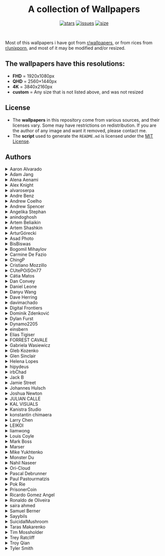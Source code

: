 <div align="center">

# A collection of Wallpapers
[![stars](https://img.shields.io/github/stars/MatheusTT/wallpapers?color=7E9CD8&style=for-the-badge)](https://github.com/MatheusTT/wallpapers/stargazers)
[![issues](https://img.shields.io/github/issues/MatheusTT/wallpapers?color=FF5D62&style=for-the-badge)](https://github.com/MatheusTT/wallpapers/issues)
[![size](https://img.shields.io/github/repo-size/MatheusTT/wallpapers?color=76946A&style=for-the-badge)](https://github.com/MatheusTT/wallpapers)

</div>

<br>

Most of this wallpapers i have got from [r/wallpapers](https://www.reddit.com/r/wallpapers/), or from rices from [r/unixporn](https://www.reddit.com/r/unixporn/), and most of it may be modified and/or resized.

## The wallpapers have this resolutions:
- **FHD** = 1920x1080px
- **QHD** = 2560×1440px
- **4K**  = 3840x2160px
- **custom** = Any size that is not listed above, and was not resized

## License
- The **wallpapers** in this repository come from various sources, and their licenses vary. Some may have restrictions on redistribution. If you are the author of any image and want it removed, please contact me.
- The **script** used to generate the `README.md` is licensed under the [MIT License](LICENSE).

## **Authors**

<details>
<summary>Aaron Alvarado</summary>

- [Unsplash](https://unsplash.com/@aaronalvaradome)

  <details open>
  <summary>Wallpapers</summary>

  <a href="https://unsplash.com/photos/OZSNnAU5RPk">
    <img src="./authors/Aaron Alvarado/forest-path-(QHD).jpg" title="black metal bridge near trees" width=600/>
  </a>

  </details>
</details>


<details>
<summary>Adam Jang</summary>

- [Unsplash](https://unsplash.com/@adamjang)
- [Instagram](https://www.instagram.com/adamjang)
- [X](https://x.com/adamjang)

  <details open>
  <summary>Wallpapers</summary>

  <a href="https://unsplash.com/photos/black-sand-near-body-of-water-under-the-cloudy-sky-during-daytime-MLKrf51NV8w">
    <img src="./authors/Adam Jang/iceland-(FHD).jpg" title="Iceland" width=600/>
  </a>

  </details>
</details>


<details>
<summary>Alena Aenami</summary>

- [ArtStation](https://www.artstation.com/aenamiart)
- [Linktree](https://linktr.ee/aenami)

  <details open>
  <summary>Wallpapers</summary>

  <a href="https://www.artstation.com/artwork/259YY">
    <img src="./authors/Alena Aenami/colourful-traffic-lights-(FHD).jpg" title="7 p.m." width=600/>
  </a>
  <a href="https://www.artstation.com/artwork/4bX4eY">
    <img src="./authors/Alena Aenami/endless-(FHD).jpg" title="Endless" width=600/>
  </a>
  <a href="https://www.artstation.com/artwork/9eKmBN">
    <img src="./authors/Alena Aenami/eternity-(FHD).jpg" title="Eternity" width=600/>
  </a>
  <a href="https://www.artstation.com/artwork/w8yDNV">
    <img src="./authors/Alena Aenami/horizon-(FHD).jpg" title="Horizon" width=600/>
  </a>
  <a href="https://www.artstation.com/artwork/xNebE">
    <img src="./authors/Alena Aenami/lighthouse-(FHD).jpg" title="Guiding Light" width=600/>
  </a>
  <a href="https://www.artstation.com/artwork/J91ZxD">
    <img src="./authors/Alena Aenami/lost-(FHD).jpg" title="Lost In Between" width=600/>
  </a>
  <a href="https://www.artstation.com/artwork/LyG3K">
    <img src="./authors/Alena Aenami/eclipse-(FHD).jpg" title="Eclipse" width=600/>
  </a>
  <a href="https://www.deviantart.com/aenami/art/Northern-Lights-685148797">
    <img src="./authors/Alena Aenami/northern-lights-(FHD).jpg" title="Northern Lights" width=600/>
  </a>
  <a href="https://www.artstation.com/artwork/4Xa124">
    <img src="./authors/Alena Aenami/stardust-(FHD).jpg" title="Stardust" width=600/>
  </a>
  <a href="https://www.artstation.com/artwork/r9lEY2">
    <img src="./authors/Alena Aenami/escape-(FHD).jpg" title="Escape" width=600/>
  </a>

  </details>
</details>


<details>
<summary>Alex Knight</summary>

- [Unsplash](https://unsplash.com/@agk42)
- [Instagram](https://www.instagram.com/Agk42)
- [X](https://x.com/agkdesign)

  <details open>
  <summary>Wallpapers</summary>

  <a href="https://unsplash.com/photos/cityscape-photo-of-buildings--4pZ_YqcSFc">
    <img src="./authors/Alex Knight/tokyo-bay-(4K).jpg" title="cityscape photo of buildings" width=600/>
  </a>
  <a href="https://unsplash.com/photos/empty-pathway-in-between-stores-wfwUpfVqrKU">
    <img src="./authors/Alex Knight/sangenjaya-alley-(4K).jpg" title="Sangenjaya, Setagaya, Japan" width=600/>
  </a>

  </details>
</details>


<details>
<summary>alvaroserpa</summary>

- [DeviantArt](https://www.deviantart.com/alvaroserpa)

  <details open>
  <summary>Wallpapers</summary>

  <a href="https://www.deviantart.com/alvaroserpa/art/loneliness-894844696">
    <img src="./authors/alvaroserpa/loneliness-(4K).jpg" title="loneliness" width=600/>
  </a>

  </details>
</details>


<details>
<summary>Andre Benz</summary>

- [Unsplash](https://unsplash.com/@trapnation)
- [X](https://x.com/benzspeaks)

  <details open>
  <summary>Wallpapers</summary>

  <a href="https://unsplash.com/photos/photography-of-railroad-during-nighttime-JnB8Gio4GZo">
    <img src="./authors/Andre Benz/dark-railway-(4K).jpg" title="Ridin’ Alone." width=600/>
  </a>

  </details>
</details>


<details>
<summary>Andrew Coelho</summary>

- [Unsplash](https://unsplash.com/@andrewcoelho)

  <details open>
  <summary>Wallpapers</summary>

  <a href="https://unsplash.com/photos/aL7SA1ASVdQ">
    <img src="./authors/Andrew Coelho/pine-forest-(4K).jpg" title="Lush green pine forest" width=600/>
  </a>

  </details>
</details>


<details>
<summary>Andrew Spencer</summary>

- [His Website](https://andrew-spencer.com/)
- [Unsplash](https://unsplash.com/@iam_aspencer)
- [Instagram](https://www.instagram.com/iam_aspencer)
- [X](https://x.com/iam_aspencer)

  <details open>
  <summary>Wallpapers</summary>

  <a href="https://unsplash.com/photos/a-bed-sitting-in-a-bedroom-next-to-a-window-B2RKwf2IaJU">
    <img src="./authors/Andrew Spencer/glamping-with-a-view-(custom).jpg" title="Glamping with a view!" width=600/>
  </a>

  </details>
</details>


<details>
<summary>Angelika Stephan</summary>

- [flickr](https://www.flickr.com/people/desomnis/)

  <details open>
  <summary>Wallpapers</summary>

  <a href="https://www.flickr.com/photos/desomnis/26511988609/in/explore-2017-11-09/">
    <img src="./authors/Angelika Stephan/misty-mountains-(FHD).jpg" title="Hallstatt" width=600/>
  </a>

  </details>
</details>


<details>
<summary>anindoghosh</summary>

- [Pixabay](https://pixabay.com/users/anindoghosh-16926735/)
- [Instagram](https://www.instagram.com/anindoghosh/)
- [X](https://x.com/anindo)

  <details open>
  <summary>Wallpapers</summary>

  <a href="https://pixabay.com/videos/light-colorful-spheres-floating-45634/">
    <img src="./authors/anindoghosh/floating-spheres-of-light-(4K).jpg" title="Light colorful spheres" width=600/>
  </a>

  </details>
</details>


<details>
<summary>Artem Beliaikin</summary>

- [Unsplash](https://unsplash.com/@belart84)

  <details open>
  <summary>Wallpapers</summary>

  <a href="https://unsplash.com/photos/rock-formation-on-body-of-water-surrounded-by-trees-during-daytime-sVhRMCyo1_Y">
    <img src="./authors/Artem Beliaikin/seashore-(FHD).jpg" title="rock formation on body of water surrounded by trees during daytime" width=600/>
  </a>

  </details>
</details>


<details>
<summary>Artem Shashkin</summary>

- [ArtStation](https://artyom.artstation.com/)
- [Instagram](https://www.instagram.com/artem_shashkin_art/)

  <details open>
  <summary>Wallpapers</summary>

  <a href="https://artyom.artstation.com/projects/ybx488">
    <img src="./authors/Artem Shashkin/mystery-shack-(FHD).jpg" title="Mystery Shack 2.0" width=600/>
  </a>

  </details>
</details>


<details>
<summary>ArturGórecki</summary>

- [Pixabay](https://pixabay.com/users/arturg%C3%B3recki-2233926/)

  <details open>
  <summary>Wallpapers</summary>

  <a href="https://pixabay.com/photos/twilight-replacement-lamp-lantern-2291361/">
    <img src="./authors/ArturGórecki/morning-lantern-(custom).jpg" title="twilight-replacement-lamp-lantern" width=600/>
  </a>

  </details>
</details>


<details>
<summary>Asad Photo</summary>

- [Pexels](https://www.pexels.com/@asadphoto/)

  <details open>
  <summary>Wallpapers</summary>

  <a href="https://www.pexels.com/photo/photo-of-beach-during-nighttime-1450361/">
    <img src="./authors/Asad Photo/purple-beach-(4K).jpg" title="Photo of Beach During Nighttime" width=600/>
  </a>

  </details>
</details>


<details>
<summary>BisBiswas</summary>

- [ArtStation](https://imbis.artstation.com/)
- [DeviantArt](https://www.deviantart.com/bisbiswas)
- [Instagram](https://www.instagram.com/hereisbis/)

  <details open>
  <summary>Wallpapers</summary>

  <a href="https://www.deviantart.com/bisbiswas/art/Wayward-Clouds-893359947">
    <img src="./authors/BisBiswas/wayward-clouds-(FHD).jpg" title="Wayward Clouds" width=600/>
  </a>
  <a href="https://www.deviantart.com/bisbiswas/art/Together-Alone-882985197">
    <img src="./authors/BisBiswas/together-alone-(FHD).jpg" title="Together Alone" width=600/>
  </a>
  <a href="https://www.artstation.com/artwork/Le5rER">
    <img src="./authors/BisBiswas/here-comes-mr-pumpkin-(FHD).jpg" title="Here Comes Mr. Pumpkin" width=600/>
  </a>
  <a href="https://www.artstation.com/artwork/AqPGYq">
    <img src="./authors/BisBiswas/dreamy-night-(FHD).jpg" title="Dreamy Night" width=600/>
  </a>

  </details>
</details>


<details>
<summary>Bogomil Mihaylov</summary>

- [Unsplash](https://unsplash.com/@bogomi)
- [Instagram](https://instagram.com/ojobojo)

  <details open>
  <summary>Wallpapers</summary>

  <a href="https://unsplash.com/photos/RONnMobq0_Y">
    <img src="./authors/Bogomil Mihaylov/white-wall-(custom).jpg" title="white wall photo" width=600/>
  </a>

  </details>
</details>


<details>
<summary>Carmine De Fazio</summary>

- [Unsplash](https://unsplash.com/@carminu)
- [Instagram](https://www.instagram.com/carminu)
- [X](https://x.com/Carmins)

  <details open>
  <summary>Wallpapers</summary>

  <a href="https://unsplash.com/photos/aerial-photography-of-foggy-mountain-3ytjETpQMNY">
    <img src="./authors/Carmine De Fazio/forest-under-fog-(4K).jpg" title="Forest under fog" width=600/>
  </a>

  </details>
</details>


<details>
<summary>ChingP</summary>

- [Reddit](https://www.reddit.com/user/ChingP/)

  <details open>
  <summary>Wallpapers</summary>

  <a href="https://www.reddit.com/r/japanpics/comments/6ac3zq/gion_after_rain_oc4751x3167/">
    <img src="./authors/ChingP/rain-on-alley-(4K).jpg" title="Gion after rain" width=600/>
  </a>

  </details>
</details>


<details>
<summary>Cristiano Mozzillo</summary>

- [Unsplash](https://unsplash.com/@mozzillo_cristiano)
- [500px](https://500px.com/p/cristianomozzillo)

  <details open>
  <summary>Wallpapers</summary>

  <a href="https://unsplash.com/photos/reflections-on-trees-on-lake-v3d5uBB26yA">
    <img src="./authors/Cristiano Mozzillo/reflections-(4K).jpg" title="Reflections" width=600/>
  </a>

  </details>
</details>


<details>
<summary>CUtePOiSOn77</summary>

- [Reddit](https://www.reddit.com/user/CUtePOiSOn77/)

  <details open>
  <summary>Wallpapers</summary>

  <a href="https://www.reddit.com/r/glitch_art/comments/mv1hzu/skull_oc/">
    <img src="./authors/CUtePOiSOn77/skull-(4K).jpg" title="Skull" width=600/>
  </a>

  </details>
</details>


<details>
<summary>Cátia Matos</summary>

- [Pexels](https://www.pexels.com/@catiamatos)
- [Darkroom](https://catiamatos.darkroom.tech/)
- [Instagram](https://www.instagram.com/catia.matos/)

  <details open>
  <summary>Wallpapers</summary>

  <a href="https://www.pexels.com/photo/green-leaves-1072179/">
    <img src="./authors/Cátia Matos/green-leaves-(4K).jpg" title="Green Leaves" width=600/>
  </a>

  </details>
</details>


<details>
<summary>Dan Convey</summary>

- [Unsplash](https://unsplash.com/@danconvey)

  <details open>
  <summary>Wallpapers</summary>

  <a href="https://unsplash.com/photos/rock-formation-on-shoreline-9fj4XT6e1s0">
    <img src="./authors/Dan Convey/rolling-in-the-deep-(4K).jpg" title="Rolling in the Deep" width=600/>
  </a>

  </details>
</details>


<details>
<summary>Daniel Leone</summary>

- [His Website](https://danielleone.com/)
- [Unsplash](https://unsplash.com/@danielleone)

  <details open>
  <summary>Wallpapers</summary>

  <a href="https://unsplash.com/photos/g30P1zcOzXo">
    <img src="./authors/Daniel Leone/snowy-mountain-photo-(4K).jpg" title="snowy mountain" width=600/>
  </a>

  </details>
</details>


<details>
<summary>Danyu Wang</summary>

- [Unsplash](https://unsplash.com/@dandandan0101)
- [Instagram](https://www.instagram.com/w_danyu)

  <details open>
  <summary>Wallpapers</summary>

  <a href="https://unsplash.com/photos/body-of-water-during-sunset-2wZoOkmKG1E">
    <img src="./authors/Danyu Wang/sunset-at-lake-(custom).jpg" title="Beautiful sunset at West Lake" width=600/>
  </a>

  </details>
</details>


<details>
<summary>Dave Herring</summary>

- [His Website](https://dave.online/)
- [Unsplash](https://unsplash.com/@daveherring)

  <details open>
  <summary>Wallpapers</summary>

  <a href="https://unsplash.com/photos/a-road-with-a-mountain-in-the-background-J96yAwsGg0I">
    <img src="./authors/Dave Herring/icefields-(custom).jpg" title="a road with a mountain in the background" width=600/>
  </a>

  </details>
</details>


<details>
<summary>davimachado</summary>

- [Pixabay](https://pixabay.com/users/davimachado-28498918/)

  <details open>
  <summary>Wallpapers</summary>

  <a href="https://pixabay.com/photos/moon-dark-silhouettes-moonlight-7307253/">
    <img src="./authors/davimachado/firewatch-dark-(4K).jpg" title="Moon, Dark, Silhouettes image" width=600/>
  </a>

  </details>
</details>


<details>
<summary>Digital Frontiers</summary>

- [ArtStation](https://digitalfrontiers.artstation.com/)

  <details open>
  <summary>Wallpapers</summary>

  <a href="https://www.artstation.com/artwork/gb3BK">
    <img src="./authors/Digital Frontiers/cursed-forest-(FHD).jpg" title="The Cursed Forest" width=600/>
  </a>

  </details>
</details>


<details>
<summary>Dominik Zdenković</summary>

- [His Website](https://dominikzdenkovic.com/)
- [ArtStation](https://www.artstation.com/dominikzdenkovic)
- [Linktree](https://linktr.ee/dominikzdenkovic)

  <details open>
  <summary>Wallpapers</summary>

  <a href="https://www.artstation.com/artwork/aGR5kz">
    <img src="./authors/Dominik Zdenković/a-town-on-bones-(4K).jpg" title="Landscape Sketches" width=600/>
  </a>
  <a href="https://www.artstation.com/artwork/nQd6kE">
    <img src="./authors/Dominik Zdenković/seyda-neen-(FHD).jpg" title="Seyda Neen" width=600/>
  </a>

  </details>
</details>


<details>
<summary>Dylan Furst</summary>

- [500px](https://500px.com/p/fursty?view=photos)
- [Instagram](https://www.instagram.com/fursty/)

  <details open>
  <summary>Wallpapers</summary>

  <a href="https://500px.com/photo/126434873/Down-Into-The-Fog-by-Dylan-Furst/">
    <img src="./authors/Dylan Furst/down-into-the-fog-(QHD).jpg" title="Down Into The Fog" width=600/>
  </a>

  </details>
</details>


<details>
<summary>Dynamo2205</summary>

- [Reddit](https://www.reddit.com/user/Dynamo2205/)

  <details open>
  <summary>Wallpapers</summary>

  <a href="https://www.reddit.com/r/wallpaper/comments/ql4fk4/3840x2160_oc_cubes/">
    <img src="./authors/Dynamo2205/cubes-(4K).jpg" title="Cubes" width=600/>
  </a>

  </details>
</details>


<details>
<summary>einsbern</summary>

- [tumblr](https://einsbern.tumblr.com/)
- [X](https://x.com/_einzbern)

  <details open>
  <summary>Wallpapers</summary>

  <a href="https://einsbern.tumblr.com/post/140298085763/an-update-1366x768-version-here">
    <img src="./authors/einsbern/japanese-castle-(custom).jpg" title="An update!" width=600/>
  </a>

  </details>
</details>


<details>
<summary>Elias Tigiser</summary>

- [Pexels](https://www.pexels.com/@elias-tigiser-411757)
- [Instagram](https://www.instagram.com/elias_tigiser/)

  <details open>
  <summary>Wallpapers</summary>

  <a href="https://www.pexels.com/photo/photo-of-fern-plants-2757549/">
    <img src="./authors/Elias Tigiser/mystic-ferns-(4K).jpg" title="Photo of Fern Plants" width=600/>
  </a>

  </details>
</details>


<details>
<summary>FORREST CAVALE</summary>

- [Unsplash](https://unsplash.com/@forrestcavale)

  <details open>
  <summary>Wallpapers</summary>

  <a href="https://unsplash.com/photos/mountain-covered-with-green-trees-qfmd9bu7IgA">
    <img src="./authors/FORREST CAVALE/foggy-forest-(custom).jpg" title="Fog over woody hills" width=600/>
  </a>

  </details>
</details>


<details>
<summary>Gabriela Wasiewicz</summary>

- [ArtStation](https://glla.artstation.com/)

  <details open>
  <summary>Wallpapers</summary>

  <a href="https://www.artstation.com/artwork/XnGx8L">
    <img src="./authors/Gabriela Wasiewicz/koi-moon-(4K).jpg" title="Spirit World" width=600/>
  </a>

  </details>
</details>


<details>
<summary>Gleb Kozenko</summary>

- [Unsplash](https://unsplash.com/@glebson)
- [Instagram](https://www.instagram.com/gleb.kozenko/)

  <details open>
  <summary>Wallpapers</summary>

  <a href="https://unsplash.com/photos/1v-snxcyHHk">
    <img src="./authors/Gleb Kozenko/ocean-waves-(4K).jpg" title="aerial photography of ocean waves" width=600/>
  </a>

  </details>
</details>


<details>
<summary>Glen Sinclair</summary>

- [flickr](https://www.flickr.com/photos/144273526@N06)

  <details open>
  <summary>Wallpapers</summary>

  <a href="https://www.flickr.com/photos/144273526@N06/51529803337/in/dateposted/">
    <img src="./authors/Glen Sinclair/lake-and-mountains-(4K).jpg" title="Surge" width=600/>
  </a>

  </details>
</details>


<details>
<summary>Helena Lopes</summary>

- [Pexels](https://www.pexels.com/@wildlittlethingsphoto/)

  <details open>
  <summary>Wallpapers</summary>

  <a href="https://www.pexels.com/photo/cars-riding-along-asphalt-road-towards-tunnel-on-gloomy-weather-4409445/">
    <img src="./authors/Helena Lopes/gloomy-weather-(4K).jpg" title="Cars riding along asphalt road towards tunnel on gloomy weather" width=600/>
  </a>

  </details>
</details>


<details>
<summary>hipydeus</summary>

- [flickr](https://www.flickr.com/people/hipydeus/)

  <details open>
  <summary>Wallpapers</summary>

  <a href="https://www.flickr.com/photos/hipydeus/28691409551/in/album-72157604791022356">
    <img src="./authors/hipydeus/nightfall-(4K).jpg" title="Nightfall" width=600/>
  </a>
  <a href="https://www.flickr.com/photos/hipydeus/39495435382/">
    <img src="./authors/hipydeus/oasis-(custom).jpg" title="Oasis" width=600/>
  </a>

  </details>
</details>


<details>
<summary>irbChad</summary>

- [Reddit](https://www.reddit.com/user/irbChad/)

  <details open>
  <summary>Wallpapers</summary>

  <a href="https://www.reddit.com/r/wallpapers/comments/868o8h/made_some_sea_of_thieves_wallpapers_single_and/">
    <img src="./authors/irbChad/sea-of-thieves-(FHD).jpg" title="Made some Sea of Thieves wallpapers" width=600/>
  </a>

  </details>
</details>


<details>
<summary>Jack B</summary>

- [Unsplash](https://unsplash.com/@nervum)

  <details open>
  <summary>Wallpapers</summary>

  <a href="https://unsplash.com/photos/a-pier-with-a-building-on-it-in-the-middle-of-the-ocean-47cwKc0BC3k">
    <img src="./authors/Jack B/herne-bay-pier-(custom).jpg" title="Sunrise at the derelict part of the Herne Bay pier" width=600/>
  </a>
  <a href="https://unsplash.com/photos/silhouette-of-mountain-beside-body-of-water-during-sunset-PHddAjnhwSI">
    <img src="./authors/Jack B/purple-lake-(4K).jpg" title="silhouette of mountain beside body of water during sunset" width=600/>
  </a>

  </details>
</details>


<details>
<summary>Jamie Street</summary>

- [Unsplash](https://unsplash.com/@jamie452)

  <details open>
  <summary>Wallpapers</summary>

  <a href="https://unsplash.com/photos/golden-gate-bridge-san-francisco-california-taken-under-clear-sky-SN6126il5Vc">
    <img src="./authors/Jamie Street/golden-gate-bridge-(4K).jpg" title="Golden Gate Bridge, San Francisco, California taken under clear sky" width=600/>
  </a>

  </details>
</details>


<details>
<summary>Johannes Hulsch</summary>

- [His Website](https://johanneshulsch.de/)
- [flickr](https://www.flickr.com/photos/95951531@N05/)
- [500px](https://500px.com/p/bokehm0n?view=photos)
- [Instagram](https://www.instagram.com/bokehm0n/)

  <details open>
  <summary>Wallpapers</summary>

  <a href="https://www.flickr.com/photos/95951531@N05/39714562674/">
    <img src="./authors/Johannes Hulsch/canyons-of-iceland-(custom).jpg" title="Canyons of Iceland" width=600/>
  </a>
  <a href="https://www.flickr.com/photos/95951531@N05/24943300409/">
    <img src="./authors/Johannes Hulsch/snowy-bridge-(custom).jpg" title="Across the bridge" width=600/>
  </a>

  </details>
</details>


<details>
<summary>Joshua Newton</summary>

- [Unsplash](https://unsplash.com/@joshuanewton)
- [Instagram](https://www.instagram.com/momentsbyjosh/)

  <details open>
  <summary>Wallpapers</summary>

  <a href="https://unsplash.com/photos/LxQe7xNGHJA">
    <img src="./authors/Joshua Newton/house-in-the-jungle-(4K).jpg" title="landscape photography of brown house surrounded by green leafed trees during daytime" width=600/>
  </a>

  </details>
</details>


<details>
<summary>JULIAN CALLE</summary>

- [ArtStation](https://www.artstation.com/handsdigitalstudio)

  <details open>
  <summary>Wallpapers</summary>

  <a href="https://www.artstation.com/artwork/ykd9Y5">
    <img src="./authors/JULIAN CALLE/lonely-mountain-(4K).jpg" title="Lonely mountain." width=600/>
  </a>

  </details>
</details>


<details>
<summary>KAL VISUALS</summary>

- [Unsplash](https://unsplash.com/@kalvisuals)

  <details open>
  <summary>Wallpapers</summary>

  <a href="https://unsplash.com/photos/body-of-water-between-mountain-under-cloud-a-G0Ma--qbc">
    <img src="./authors/KAL VISUALS/enjoy-the-view-(custom).jpg" title="Enjoy the view" width=600/>
  </a>

  </details>
</details>


<details>
<summary>Kanistra Studio</summary>

- [His Website](https://kanistra.com/)
- [ArtStation](https://www.artstation.com/kanistrastudio)
- [X](twitter.com/kanistra_studio)
- [Sketchfab](https://sketchfab.com/kanistra)

  <details open>
  <summary>Wallpapers</summary>

  <a href="https://www.artstation.com/artwork/Bmd6zm">
    <img src="./authors/Kanistra Studio/pixel-art-of-a-club-entrance-(FHD).jpg" title="Unicorn" width=600/>
  </a>

  </details>
</details>


<details>
<summary>konstantin chimaera</summary>

- [Unsplash](https://unsplash.com/@chimaerra)

  <details open>
  <summary>Wallpapers</summary>

  <a href="https://unsplash.com/photos/L9DhSbhKJG4">
    <img src="./authors/konstantin chimaera/trains-(4K).jpg" title="my love belongs to trains." width=600/>
  </a>

  </details>
</details>


<details>
<summary>Larry Chen</summary>

- [Unsplash](https://unsplash.com/@chen_idragon)

  <details open>
  <summary>Wallpapers</summary>

  <a href="https://unsplash.com/photos/aerial-photo-of-road-between-trees-near-body-of-water-Nte-4RiRfwU">
    <img src="./authors/Larry Chen/lakeside-road-(custom).jpg" title="Bend in a lakeside road" width=600/>
  </a>

  </details>
</details>


<details>
<summary>LEIKOI</summary>

- [ArtStation](https://www.deviantart.com/leikoi)
- [Instagram](https://www.instagram.com/leik0i/)
- [X](https://x.com/LEIK0I)
- [Patreon](https://www.patreon.com/LEIKOI)

  <details open>
  <summary>Wallpapers</summary>

  <a href="https://www.deviantart.com/leikoi/art/The-Neon-Shallows-823330548">
    <img src="./authors/LEIKOI/neon-(4K).jpg" title="The Neon Shallows" width=600/>
  </a>

  </details>
</details>


<details>
<summary>liamwong</summary>

- [His Website](https://www.liamwong.com/)
- [Instagram](https://www.instagram.com/liamwong)
- [X](https://x.com/liamwong)

  <details open>
  <summary>Wallpapers</summary>

  <a href="https://x.com/liamwong/status/1182652914944413696/photo/2">
    <img src="./authors/liamwong/seoul-after-dark-(QHD).jpg" title="Seoul after dark" width=600/>
  </a>
  <a href="https://www.liamwong.com/#/kyoto-matcha-green/">
    <img src="./authors/liamwong/kyoto-matcha-green-(FHD).jpg" title="Kyoto Matcha Green" width=600/>
  </a>

  </details>
</details>


<details>
<summary>Louis Coyle</summary>

- [His Website](https://louie.co.nz/)
- [Dribbble](https://dribbble.com/louiscoyle)
- [CodePen](https://codepen.io/dropside)
- [X](https://x.com/louis_coyle)
- [Facebook](https://www.facebook.com/louis.j.coyle)

  <details open>
  <summary>Wallpapers</summary>

  <a href="https://dribbble.com/shots/10094240-Tropical-Escape-Wallpaper">
    <img src="./authors/Louis Coyle/tropical-escape-(custom).jpg" title="Tropical Escape Wallpaper" width=600/>
  </a>

  </details>
</details>


<details>
<summary>Mark Boss</summary>

- [His Website](https://markboss.me/)
- [Unsplash](https://unsplash.com/@vork)
- [X](https://x.com/markb_boss)

  <details open>
  <summary>Wallpapers</summary>

  <a href="https://unsplash.com/photos/chrysler-building-new-york-aTWNx7yoJWo">
    <img src="./authors/Mark Boss/chrysler-building-(4K).jpg" title="Chrysler Building, New York" width=600/>
  </a>

  </details>
</details>


<details>
<summary>Marser</summary>

- [flickr](https://www.flickr.com/photos/marser/)

  <details open>
  <summary>Wallpapers</summary>

  <a href="https://www.flickr.com/photos/marser/3746392026/in/photostream/">
    <img src="./authors/Marser/shape-of-happiness-(custom).jpg" title="shape of happiness" width=600/>
  </a>
  <a href="https://www.flickr.com/photos/marser/30386293873/">
    <img src="./authors/Marser/autumn-foliage-(4K).jpg" title="momiji '16 - autumn foliage" width=600/>
  </a>

  </details>
</details>


<details>
<summary>Mike Yukhtenko</summary>

- [Unsplash](https://unsplash.com/@yamaicle)
- [Instagram](https://www.instagram.com/ya.maicle/)

  <details open>
  <summary>Wallpapers</summary>

  <a href="https://unsplash.com/photos/a2kD4b0KK4s">
    <img src="./authors/Mike Yukhtenko/dark-grey-mountain-(FHD).jpg" title="desert at night" width=600/>
  </a>

  </details>
</details>


<details>
<summary>Monster Du</summary>

- [ArtStation](https://dumonster.artstation.com/)

  <details open>
  <summary>Wallpapers</summary>

  <a href="https://www.artstation.com/artwork/v2N1A6">
    <img src="./authors/Monster Du/marshland-(FHD).jpg" title="Marshland" width=600/>
  </a>

  </details>
</details>


<details>
<summary>Nahil Naseer</summary>

- [Unsplash](https://unsplash.com/@nahilnaseer)
- [Instagram](https://www.instagram.com/nahilnaseer)
- [X](https://x.com/Nahil_Naseer)

  <details open>
  <summary>Wallpapers</summary>

  <a href="https://unsplash.com/photos/green-leaf-plants-xljtGZ2-P3Y">
    <img src="./authors/Nahil Naseer/dark-leaves-(custom).jpg" title="coming alive" width=600/>
  </a>

  </details>
</details>


<details>
<summary>Ori-Cloud</summary>

- [DeviantArt](https://www.deviantart.com/ori-cloud/gallery)

  <details open>
  <summary>Wallpapers</summary>

  <a href="https://www.deviantart.com/ori-cloud/art/Desert-Night-Wallpaper-644647576">
    <img src="./authors/Ori-Cloud/desert-night-(4K).jpg" title="Desert Night- Wallpaper" width=600/>
  </a>

  </details>
</details>


<details>
<summary>Pascal Debrunner</summary>

- [Unsplash](https://unsplash.com/@debrupas)
- [Instagram](https://www.instagram.com/pd_visuals/)

  <details open>
  <summary>Wallpapers</summary>

  <a href="https://unsplash.com/photos/body-of-water-near-mountain-LKOuYT5_dyw">
    <img src="./authors/Pascal Debrunner/hurtigruten-(4K).jpg" title="hurtigruten" width=600/>
  </a>

  </details>
</details>


<details>
<summary>Paul Pastourmatzis</summary>

- [His Website](https://pueblo-vista.com/)
- [Unsplash](https://unsplash.com/@pueblovista)
- [Instagram](https://www.instagram.com/pueblo_vista/)
- [X](https://x.com/pueblovista)

  <details open>
  <summary>Wallpapers</summary>

  <a href="https://unsplash.com/photos/calm-body-of-water-near-mountain-YR-oXTkOtLo">
    <img src="./authors/Paul Pastourmatzis/calm-water-(custom).jpg" title="calm body of water near mountain" width=600/>
  </a>

  </details>
</details>


<details>
<summary>Pok Rie</summary>

- [Pexels](https://www.pexels.com/@pok-rie-33563)
- [Instagram](https://www.instagram.com/pok_rie/)

  <details open>
  <summary>Wallpapers</summary>

  <a href="https://www.pexels.com/photo/brown-boat-dock-140140/">
    <img src="./authors/Pok Rie/brown-boat-dock-(custom).jpg" title="Brown Boat Dock" width=600/>
  </a>

  </details>
</details>


<details>
<summary>PrisonerCoin</summary>

- [ArtStation](https://www.deviantart.com/prisonercoin)
- [X](https://x.com/CoinPrisoner)
- [Steam](https://steamcommunity.com/id/Prisoner_Coin/)

  <details open>
  <summary>Wallpapers</summary>

  <a href="https://www.deviantart.com/prisonercoin/art/Calm-Skies-896075094">
    <img src="./authors/PrisonerCoin/calm-skies-(FHD).jpg" title="Calm Skies" width=600/>
  </a>
  <a href="https://www.deviantart.com/prisonercoin/art/Leviathan-889466746">
    <img src="./authors/PrisonerCoin/leviathan-(FHD).jpg" title="Leviathan" width=600/>
  </a>

  </details>
</details>


<details>
<summary>Ricardo Gomez Angel</summary>

- [His Website](https://rgaleria.com/)
- [Unsplash](https://unsplash.com/@rgaleriacom)
- [Instagram](https://www.instagram.com/ricardogo03/)

  <details open>
  <summary>Wallpapers</summary>

  <a href="https://unsplash.com/photos/green-trees-near-lake-and-mountain-OdokGSJg53o">
    <img src="./authors/Ricardo Gomez Angel/shades-of-mountains-(4K).jpg" title="The lake" width=600/>
  </a>

  </details>
</details>


<details>
<summary>Ronaldo de Oliveira</summary>

- [His Website](https://ronaldorolv.myportfolio.com/)
- [Unsplash](https://unsplash.com/@ronaldordeoliveira)
- [Instagram](https://www.instagram.com/ronaldordeoliveira)

  <details open>
  <summary>Wallpapers</summary>

  <a href="https://unsplash.com/photos/gray-walkway-at-middle-of-forests-DTitVxbxaLI">
    <img src="./authors/Ronaldo de Oliveira/forest-path-(4K).jpg" title="Path" width=600/>
  </a>

  </details>
</details>


<details>
<summary>saira ahmed</summary>

- [His Website](https://saira.mypixieset.com/)
- [Unsplash](https://unsplash.com/@sairaa)
- [Instagram](https://www.instagram.com/sairaphotography)
- [X](https://x.com/sairaahmeddd)

  <details open>
  <summary>Wallpapers</summary>

  <a href="https://unsplash.com/photos/a-view-of-a-pier-next-to-a-window-KygOGONuSMc">
    <img src="./authors/saira ahmed/sunset-from-apartment-(custom).jpg" title="Sunset from apartment in Aptos" width=600/>
  </a>

  </details>
</details>


<details>
<summary>Samuel Berner</summary>

- [Unsplash](https://unsplash.com/@saaam_chan)

  <details open>
  <summary>Wallpapers</summary>

  <a href="https://unsplash.com/photos/brown-wooden-bridge-in-the-woods-A5GmtHW3O9k">
    <img src="./authors/Samuel Berner/hidden-temple-(custom).jpg" title="Hidden Temple in Japan" width=600/>
  </a>

  </details>
</details>


<details>
<summary>Sayybils</summary>

- [His Website](https://sayybilsnakirwa.wixsite.com/portofolio)
- [ArtStation](https://www.artstation.com/sayybils)
- [Instagram](https://www.instagram.com/sayybils)

  <details open>
  <summary>Wallpapers</summary>

  <a href="https://www.artstation.com/artwork/AqlqON">
    <img src="./authors/Sayybils/midnight-tokyo-alley-(4K).jpg" title="Midnight tokyo alley" width=600/>
  </a>

  </details>
</details>


<details>
<summary>SuicidalMushroom</summary>

- [ArtStation](https://www.deviantart.com/suicidalmushroom)

  <details open>
  <summary>Wallpapers</summary>

  <a href="https://www.deviantart.com/suicidalmushroom/art/Itsukushima-Floating-Torii-Gate-in-Japan-4k-771245627">
    <img src="./authors/SuicidalMushroom/floating-gate-(4K).jpg" title="Itsukushima Floating Torii Gate in Japan 4k" width=600/>
  </a>

  </details>
</details>


<details>
<summary>Taras Makarenko</summary>

- [Pexels](https://www.pexels.com/@taras-makarenko-188506)
- [Instagram](https://instagram.com/gotocalifornia/)

  <details open>
  <summary>Wallpapers</summary>

  <a href="https://www.pexels.com/photo/timelapse-photography-of-lake-593185/">
    <img src="./authors/Taras Makarenko/lake-timelapse-(custom).jpg" title="Timelapse Photography of Lake" width=600/>
  </a>

  </details>
</details>


<details>
<summary>Tim Mossholder</summary>

- [His Website](https://timmossholder.com/)
- [Unsplash](https://unsplash.com/@timmossholder)
- [X](https://x.com/timmossholder)

  <details open>
  <summary>Wallpapers</summary>

  <a href="https://unsplash.com/photos/green-leafed-plant-in-brick-wall-SgPgLrDqPcU">
    <img src="./authors/Tim Mossholder/ivy-wall-(4K).jpg" title="green leafed plant in brick wallpapers" width=600/>
  </a>

  </details>
</details>


<details>
<summary>Trey Ratcliff</summary>

- [flickr](https://www.flickr.com/people/stuckincustoms/)
- [Linktree](https://linktr.ee/treyratcliff)

  <details open>
  <summary>Wallpapers</summary>

  <a href="https://www.flickr.com/photos/stuckincustoms/3985718888/in/album-72157622598602597/">
    <img src="./authors/Trey Ratcliff/tokyo-temple-(custom).jpg" title="The Treetop Temple Protects Kyoto" width=600/>
  </a>

  </details>
</details>


<details>
<summary>Troy Qian</summary>

- [Unsplash](https://unsplash.com/@troyqian)
- [Instagram](https://instagram.com/ycq_troy)

  <details open>
  <summary>Wallpapers</summary>

  <a href="https://unsplash.com/photos/AHC2GEyBQFc">
    <img src="./authors/Troy Qian/chalet-in-the-snow-(4K).jpg" title="Chalet in the snow" width=600/>
  </a>

  </details>
</details>


<details>
<summary>Tyler Smith</summary>

- [ArtStation](https://tsmith3d.artstation.com/)

  <details open>
  <summary>Wallpapers</summary>

  <a href="https://www.artstation.com/artwork/284RKy">
    <img src="./authors/Tyler Smith/ancient-temple-valley-(4K).jpg" title="Ancient Temple Valley" width=600/>
  </a>
  <a href="https://www.artstation.com/artwork/eaW1yZ">
    <img src="./authors/Tyler Smith/bird-statue-on-mountain-(4K).jpg" title="Bird Statue on a Mountain Top" width=600/>
  </a>
  <a href="https://www.artstation.com/artwork/YeEJ86">
    <img src="./authors/Tyler Smith/blue-lagoon-(4K).jpg" title="Blue Lagoon" width=600/>
  </a>
  <a href="https://www.artstation.com/artwork/nYrvkO">
    <img src="./authors/Tyler Smith/pink-temple-in-forest-(4K).jpg" title="Pink Temple in Forest" width=600/>
  </a>

  </details>
</details>
